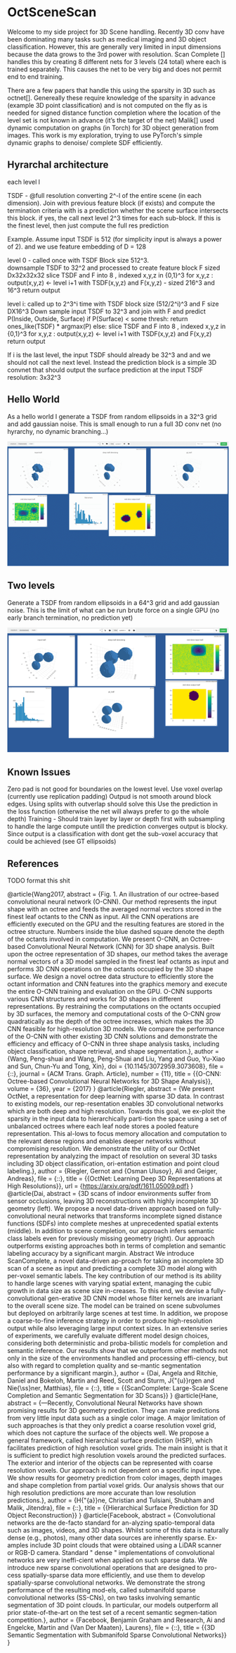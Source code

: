 # OctSceneScan

Welcome to my side project for 3D Scene handling. Recently 3D conv have been dominating many tasks such as medical imaging and 3D object classification. However, this are generally very limited in input dimensions because the data grows to the 3rd power with resolution. Scan Complete [] handles this by creating 8 different nets for 3 levels (24 total) where each is trained separately. This causes the net to be very big and does not permit end to end training. 

There are a few papers that handle this using the sparsity in 3D such as octnet[]. Genereally these require knowledge of the sparsity in advance (example 3D point classification) and is not computed on the fly as is needed for signed distance function completion where the location of the level set is not known in advance (it’s the target of the net)
Malik[] used dynamic computation on graphs (in Torch) for 3D object generation from images. This work is my exploration, trying to use PyTorch's simple dynamic graphs to denoise/ complete SDF efficiently.

## Hyrarchal architecture
each level l

TSDF - @full resolution converting 2^-l of the entire scene (in each dimension). Join with previous feature block (if exists) and compute the termination criteria with is a prediction whether the scene surface intersects this block. if yes, the call next level 2^3 times for each sub-block. If this is the finest level, then just compute the full res prediction


Example. Assume input TSDF is 512 (for simplicity input is always a power of 2). and we use feature embedding of D = 128

level 0 - called once with TSDF Block size 512^3.  
  downsample TSDF to 32^2 and processed to create feature block F sized Dx32x32x32
	 slice TSDF and F into 8 , indexed x,y,z in {0,1}^3
	 for x,y,z :
		  output(x,y,z) <- level i+1 with TSDF(x,y,z) and F(x,y,z) - sized 216^3 and 16^3
  return output

level i: called up to 2^3^i time with TSDF block size (512/2^i)^3 and F size DX16^3
  Down sample input TSDF to 32^3 and join with F and predict P(Inside, Outside, Surface) 
	 if P(Surface) < some thresh:
		  return ones_like(TSDF) * argmax(P)
   else:
		  slice TSDF and F into 8 , indexed x,y,z in {0,1}^3
		  for x,y,z :
      output(x,y,z) <- level i+1 with TSDF(x,y,z) and F(x,y,z)
		  return output

If i is the last level, the input TSDF should already be 32^3 and and we should not call the next level. Instead the prediction block is a simple 3D convnet that should output the surface prediction at the input TSDF resolution: 3x32^3

## Hello World
As a hello world I generate a TSDF from random ellipsoids in a 32^3 grid and add gaussian noise. This is small enough to run a full 3D conv net (no hyrarchy, no dynamic branching…)

![Alt Text](DeepTSDF.gif)

## Two levels
Generate a TSDF from random ellipsoids in a 64^3 grid and add gaussian noise. This is the limit of what can be run brute force  on a single GPU (no early branch termination, no prediction yet)

![Alt Text](64_cube.png)

## Known Issues
Zero pad is not good for boundaries on the lowest level. Use voxel overlap (currently use replication padding)
Outpud is not smooth around block edges. Using splits with outverlap should solve this
Use the prediction in the loss function (otherwise the net will always prefer to go the whole depth)
Training - Should train layer by layer or depth first with subsampling to handle the large compute untill the prediction converges
output is blocky. Since output is a classification with dont get the sub-voxel accuracy that could be achieved (see GT ellipsoids)

## References
TODO format this shit

@article{Wang2017,
abstract = {Fig. 1. An illustration of our octree-based convolutional neural network (O-CNN). Our method represents the input shape with an octree and feeds the averaged normal vectors stored in the finest leaf octants to the CNN as input. All the CNN operations are efficiently executed on the GPU and the resulting features are stored in the octree structure. Numbers inside the blue dashed square denote the depth of the octants involved in computation. We present O-CNN, an Octree-based Convolutional Neural Network (CNN) for 3D shape analysis. Built upon the octree representation of 3D shapes, our method takes the average normal vectors of a 3D model sampled in the finest leaf octants as input and performs 3D CNN operations on the octants occupied by the 3D shape surface. We design a novel octree data structure to efficiently store the octant information and CNN features into the graphics memory and execute the entire O-CNN training and evaluation on the GPU. O-CNN supports various CNN structures and works for 3D shapes in different representations. By restraining the computations on the octants occupied by 3D surfaces, the memory and computational costs of the O-CNN grow quadratically as the depth of the octree increases, which makes the 3D CNN feasible for high-resolution 3D models. We compare the performance of the O-CNN with other existing 3D CNN solutions and demonstrate the efficiency and efficacy of O-CNN in three shape analysis tasks, including object classification, shape retrieval, and shape segmentation.},
author = {Wang, Peng-shuai and Wang, Peng-Shuai and Liu, Yang and Guo, Yu-Xiao and Sun, Chun-Yu and Tong, Xin},
doi = {10.1145/3072959.3073608},
file = {::},
journal = {ACM Trans. Graph. Article},
number = {11},
title = {{O-CNN: Octree-based Convolutional Neural Networks for 3D Shape Analysis}},
volume = {36},
year = {2017}
}
@article{Riegler,
abstract = {We present OctNet, a representation for deep learning with sparse 3D data. In contrast to existing models, our rep-resentation enables 3D convolutional networks which are both deep and high resolution. Towards this goal, we ex-ploit the sparsity in the input data to hierarchically parti-tion the space using a set of unbalanced octrees where each leaf node stores a pooled feature representation. This al-lows to focus memory allocation and computation to the relevant dense regions and enables deeper networks without compromising resolution. We demonstrate the utility of our OctNet representation by analyzing the impact of resolution on several 3D tasks including 3D object classification, ori-entation estimation and point cloud labeling.},
author = {Riegler, Gernot and {Osman Ulusoy}, Ali and Geiger, Andreas},
file = {::},
title = {{OctNet: Learning Deep 3D Representations at High Resolutions}},
url = {https://arxiv.org/pdf/1611.05009.pdf}
}
@article{Dai,
abstract = {3D scans of indoor environments suffer from sensor occlusions, leaving 3D reconstructions with highly incomplete 3D geometry (left). We propose a novel data-driven approach based on fully-convolutional neural networks that transforms incomplete signed distance functions (SDFs) into complete meshes at unprecedented spatial extents (middle). In addition to scene completion, our approach infers semantic class labels even for previously missing geometry (right). Our approach outperforms existing approaches both in terms of completion and semantic labeling accuracy by a significant margin. Abstract We introduce ScanComplete, a novel data-driven ap-proach for taking an incomplete 3D scan of a scene as input and predicting a complete 3D model along with per-voxel semantic labels. The key contribution of our method is its ability to handle large scenes with varying spatial extent, managing the cubic growth in data size as scene size in-creases. To this end, we devise a fully-convolutional gen-erative 3D CNN model whose filter kernels are invariant to the overall scene size. The model can be trained on scene subvolumes but deployed on arbitrarily large scenes at test time. In addition, we propose a coarse-to-fine inference strategy in order to produce high-resolution output while also leveraging large input context sizes. In an extensive series of experiments, we carefully evaluate different model design choices, considering both deterministic and proba-bilistic models for completion and semantic inference. Our results show that we outperform other methods not only in the size of the environments handled and processing effi-ciency, but also with regard to completion quality and se-mantic segmentation performance by a significant margin.},
author = {Dai, Angela and Ritchie, Daniel and Bokeloh, Martin and Reed, Scott and Sturm, J{\"{u}}rgen and Nie{\ss}ner, Matthias},
file = {::},
title = {{ScanComplete: Large-Scale Scene Completion and Semantic Segmentation for 3D Scans}}
}
@article{Hane,
abstract = {—Recently, Convolutional Neural Networks have shown promising results for 3D geometry prediction. They can make predictions from very little input data such as a single color image. A major limitation of such approaches is that they only predict a coarse resolution voxel grid, which does not capture the surface of the objects well. We propose a general framework, called hierarchical surface prediction (HSP), which facilitates prediction of high resolution voxel grids. The main insight is that it is sufficient to predict high resolution voxels around the predicted surfaces. The exterior and interior of the objects can be represented with coarse resolution voxels. Our approach is not dependent on a specific input type. We show results for geometry prediction from color images, depth images and shape completion from partial voxel grids. Our analysis shows that our high resolution predictions are more accurate than low resolution predictions.},
author = {H{\"{a}}ne, Christian and Tulsiani, Shubham and Malik, Jitendra},
file = {::},
title = {{Hierarchical Surface Prediction for 3D Object Reconstruction}}
}
@article{Facebook,
abstract = {Convolutional networks are the de-facto standard for an-alyzing spatio-temporal data such as images, videos, and 3D shapes. Whilst some of this data is naturally dense (e.g., photos), many other data sources are inherently sparse. Ex-amples include 3D point clouds that were obtained using a LiDAR scanner or RGB-D camera. Standard " dense " implementations of convolutional networks are very ineffi-cient when applied on such sparse data. We introduce new sparse convolutional operations that are designed to pro-cess spatially-sparse data more efficiently, and use them to develop spatially-sparse convolutional networks. We demonstrate the strong performance of the resulting mod-els, called submanifold sparse convolutional networks (SS-CNs), on two tasks involving semantic segmentation of 3D point clouds. In particular, our models outperform all prior state-of-the-art on the test set of a recent semantic segmen-tation competition.},
author = {Facebook, Benjamin Graham and Research, Ai and Engelcke, Martin and {Van Der Maaten}, Laurens},
file = {::},
title = {{3D Semantic Segmentation with Submanifold Sparse Convolutional Networks}}
}


 
